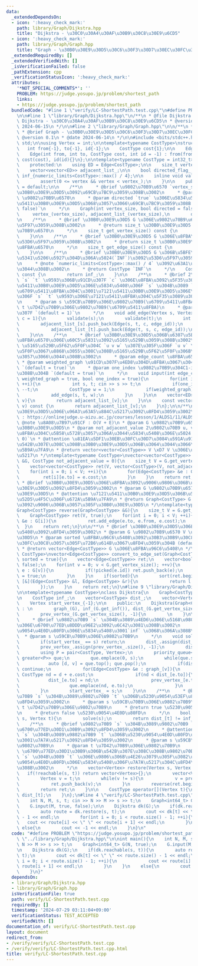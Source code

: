 ```yaml
---
data:
  _extendedDependsOn:
  - icon: ':heavy_check_mark:'
    path: library/Graph/Dijkstra.hpp
    title: "Dijkstra - \u30C0\u30A4\u30AF\u30B9\u30C8\u30E9\u6CD5"
  - icon: ':heavy_check_mark:'
    path: library/Graph/Graph.hpp
    title: "Graph - \u30B0\u30E9\u30D5\u30C6\u30F3\u30D7\u30EC\u30FC\u30C8"
  _extendedRequiredBy: []
  _extendedVerifiedWith: []
  _isVerificationFailed: false
  _pathExtension: cpp
  _verificationStatusIcon: ':heavy_check_mark:'
  attributes:
    '*NOT_SPECIAL_COMMENTS*': ''
    PROBLEM: https://judge.yosupo.jp/problem/shortest_path
    links:
    - https://judge.yosupo.jp/problem/shortest_path
  bundledCode: "#line 1 \"verify/LC-ShortestPath.test.cpp\"\n#define PROBLEM \"https://judge.yosupo.jp/problem/shortest_path\"\
    \n\n#line 1 \"library/Graph/Dijkstra.hpp\"\n/**\n * @file Dijkstra.hpp\n * @brief\
    \ Dijkstra - \u30C0\u30A4\u30AF\u30B9\u30C8\u30E9\u6CD5\n * @version 4.0\n * @date\
    \ 2024-06-15\n */\n\n#line 2 \"library/Graph/Graph.hpp\"\n\n/**\n * @file Graph.hpp\n\
    \ * @brief Graph - \u30B0\u30E9\u30D5\u30C6\u30F3\u30D7\u30EC\u30FC\u30C8\n *\
    \ @version 0.1\n * @date 2024-06-14\n */\n\n#include <bits/stdc++.h>\nusing namespace\
    \ std;\n\nusing Vertex = int;\n\ntemplate<typename CostType>\nstruct Edge{\n \
    \   int from{-1}, to{-1}, id{-1};\n    CostType cost{1};\n\n    Edge() = default;\n\
    \    Edge(int from, int to, CostType cost, int id = -1) : from(from), to(to),\
    \ cost(cost), id(id){}\n};\n\ntemplate<typename CostType = int32_t>\nclass Graph{\n\
    \    protected:\n    using ED = Edge<CostType>;\n\n    size_t vertex_{0}, edge_{0};\n\
    \    vector<vector<ED>> adjacent_list_;\n\n    bool directed_flag_;\n    CostType\
    \ inf_{numeric_limits<CostType>::max() / 4};\n\n    inline void validate(int vertex){\n\
    \        assert(0 <= vertex && vertex < vertex_);\n    }\n\n    public:\n    Graph()\
    \ = default;\n\n    /**\n     * @brief \u9802\u70B9\u6570 `vertex_size` \u306E\
    \u30B0\u30E9\u30D5\u3092\u69CB\u7BC9\u3059\u308B\u3002\n     * @param vertex_size\
    \ \u9802\u70B9\u6570\n     * @param directed `true` \u306E\u5834\u5408\u3001\u6709\
    \u5411\u30B0\u30E9\u30D5\u3068\u3057\u3066\u69CB\u7BC9\u3059\u308B `(default =\
    \ false)`\n     */\n    Graph(int vertex_size, bool directed = false) : \n   \
    \     vertex_(vertex_size), adjacent_list_(vertex_size),\n        directed_flag_(directed){}\n\
    \n    /**\n     * @brief \u30B0\u30E9\u30D5 G \u306E\u9802\u70B9\u6570\u3092\u53D6\
    \u5F97\u3059\u308B\u3002\n     * @return size_t \u30B0\u30E9\u30D5 G \u306E\u9802\
    \u70B9\u6570\n     */\n    size_t get_vertex_size() const {\n        return vertex_;\n\
    \    }\n\n    /**\n     * @brief \u30B0\u30E9\u30D5 G \u306E\u8FBA\u6570\u3092\
    \u53D6\u5F97\u3059\u308B\u3002\n     * @return size_t \u30B0\u30E9\u30D5 G \u306E\
    \u8FBA\u6570\n     */\n    size_t get_edge_size() const {\n        return edge_;\n\
    \    }\n\n    /**\n     * @brief \u30B0\u30E9\u30D5 G \u306B\u5BFE\u3059\u308B\
    \u5341\u5206\u5927\u304D\u306A\u5024(`INF`)\u3092\u53D6\u5F97\u3059\u308B\u3002\
    \n     * @note `numeric_limits<CostType>::max() / 4` \u3092\u63A1\u7528\u3057\u3066\
    \u3044\u308B\u3002\n     * @return CostType `INF`\n     */\n    CostType get_inf()\
    \ const {\n        return inf_;\n    }\n\n    /**\n     * @brief 2\u9802\u70B9\
    \ `s` `t` \u9593\u306B\u91CD\u307F `c` \u306E\u8FBA\u3092\u5F35\u308B\u3002\u6709\
    \u5411\u30B0\u30E9\u30D5\u306E\u5834\u5408\u306F `s` \u304B\u3089 `t` \u3078\u306E\
    \u6709\u5411\u8FBA\u304C\u3001\u7121\u5411\u30B0\u30E9\u30D5\u306E\u5834\u5408\
    \u306F `s` `t` \u9593\u306E\u7121\u5411\u8FBA\u304C\u5F35\u3089\u308C\u308B\u3002\
    \n     * @param s \u59CB\u70B9\u306E\u9802\u70B9(\u6709\u5411\u8FBA)\n     * @param\
    \ t \u7D42\u70B9\u306E\u9802\u70B9(\u6709\u5411\u8FBA)\n     * @param c \u91CD\
    \u307F `(default = 1)`\n     */\n    void add_edge(Vertex s, Vertex t, CostType\
    \ c = 1){\n        validate(s);\n        validate(t);\n        int edge_id = edge_++;\n\
    \        adjacent_list_[s].push_back(Edge(s, t, c, edge_id));\n        if(!directed_flag_){\n\
    \            adjacent_list_[t].push_back(Edge(t, s, c, edge_id));\n        }\n\
    \    }\n\n    /**\n     * @brief \u30B0\u30E9\u30D5\u306B\u6307\u5B9A\u3057\u305F\
    \u8FBA\u6570\u306E\u60C5\u5831\u3092\u5165\u529B\u3059\u308B\u3002\n     * @note\
    \ \u5165\u529B\u5F62\u5F0F\u304C `u v w` \u307E\u305F\u306F `u v` \u306E\u5F62\
    \u5F0F\u3067\u8868\u3055\u308C\u308B\u5165\u529B\u5F62\u5F0F\u306B\u5BFE\u5FDC\
    \u3057\u3066\u3044\u308B\u3002\n     * @param edge_count \u8FBA\u6570 E\n    \
    \ * @param weighted_graph \u91CD\u307F\u4ED8\u304D\u8FBA\u3067\u3042\u308B\u304B\
    \ `(default = true)`\n     * @param one_index \u9802\u70B9\u304C1-index\u3067\u3042\
    \u308B\u304B `(default = true)`\n     */\n    void input(int edge_count, bool\
    \ weighted_graph = true, bool one_index = true){\n        for(int i = 0; i < edge_count;\
    \ ++i){\n            int s, t; cin >> s >> t;\n            if(one_index) --s,\
    \ --t;\n            CostType w = 1;\n            if(weighted_graph) cin >> w;\n\
    \            add_edge(s, t, w);\n        }\n    }\n\n    vector<ED> &operator[](Vertex\
    \ v){\n        return adjacent_list_[v];\n    }\n\n    const vector<ED> &operator[](Vertex\
    \ v) const {\n        return adjacent_list_[v];\n    }\n};\n\n/**\n * @brief \u30B0\
    \u30E9\u30D5\u306E\u96A3\u63A5\u884C\u5217\u3092\u8FD4\u3059\u3002\n * @note verify\
    \ : https://onlinejudge.u-aizu.ac.jp/courses/lesson/1/ALDS1/11/ALDS1_11_A\n *\
    \ @note \u8A08\u7B97\u91CF : O(V + E)\n * @param G \u9802\u70B9\u6570 V \u306E\
    \u30B0\u30E9\u30D5\n * @param not_adjacent_value 2\u9802\u70B9 u, v \u9593\u306B\
    \u8FBA\u304C\u5B58\u5728\u3057\u306A\u3044\u5834\u5408\u306E\u5024 `(default =\
    \ 0)`\n * @attention \u81EA\u5DF1\u30EB\u30FC\u30D7\u3084\u591A\u91CD\u8FBA\u304C\
    \u542B\u307E\u308C\u308B\u30B0\u30E9\u30D5\u306B\u3064\u3044\u3066\u306F\u672A\
    \u5B9A\u7FA9\n * @return vector<vector<CostType>> V \xD7 V \u306E\u96A3\u63A5\u884C\
    \u5217\n */\ntemplate<typename CostType>\nvector<vector<CostType>> convert_to_matrix(Graph<CostType>\
    \ &G, CostType not_adjacent_value = 0){\n    size_t V = G.get_vertex_size();\n\
    \    vector<vector<CostType>> ret(V, vector<CostType>(V, not_adjacent_value));\n\
    \    for(int i = 0; i < V; ++i){\n        for(Edge<CostType> &e : G[i]){\n   \
    \         ret[i][e.to] = e.cost;\n        }\n    }\n    return ret;\n}\n\n/**\n\
    \ * @brief \u30B0\u30E9\u30D5\u306E\u8FBA\u3092\u9006\u9806\u306B\u3057\u305F\u30B0\
    \u30E9\u30D5\u3092\u8FD4\u3059\u3002\n * @param G \u9802\u70B9\u6570 V \u306E\u30B0\
    \u30E9\u30D5\n * @attention \u7121\u5411\u30B0\u30E9\u30D5\u306B\u5BFE\u3059\u308B\
    \u52D5\u4F5C\u306F\u672A\u5B9A\u7FA9\n * @return Graph<CostType> G \u306E\u8FBA\
    \u3092\u9006\u306B\u3057\u305F\u30B0\u30E9\u30D5\n */\ntemplate<typename CostType>\n\
    Graph<CostType> reverse(Graph<CostType> &G){\n    size_t V = G.get_vertex_size();\n\
    \    Graph<CostType> ret(V, true);\n    for(int i = 0; i < V; ++i){\n        for(Edge<CostType>\
    \ &e : G[i]){\n            ret.add_edge(e.to, e.from, e.cost);\n        }\n  \
    \  }\n    return ret;\n}\n\n/**\n * @brief \u30B0\u30E9\u30D5\u306E\u8FBA\u96C6\
    \u5408\u3092\u8FD4\u3059\u3002\n * @param G \u9802\u70B9\u6570 V \u306E\u30B0\u30E9\
    \u30D5\n * @param sorted \u8FBA\u96C6\u5408\u3092\u30B3\u30B9\u30C8\u3067\u30BD\
    \u30FC\u30C8\u3057\u305F\u72B6\u614B\u3067\u8FD4\u3059\u304B (default = true)\n\
    \ * @return vector<Edge<CostType>> G \u306E\u8FBA\u96C6\u5408\n */\ntemplate<typename\
    \ CostType>\nvector<Edge<CostType>> convert_to_edge_set(Graph<CostType> &G, bool\
    \ sorted = true){\n    vector<Edge<CostType>> ret;\n    vector<bool> picked(G.get_edge_size(),\
    \ false);\n    for(int v = 0; v < G.get_vertex_size(); ++v){\n        for(Edge<CostType>\
    \ e : G[v]){\n            if(!picked[e.id]) ret.push_back(e);\n            picked[e.id]\
    \ = true;\n        }\n    }\n    if(sorted){\n        sort(ret.begin(), ret.end(),\
    \ [&](Edge<CostType> &l, Edge<CostType> &r){\n            return l.cost < r.cost;\n\
    \        });\n    }\n    return ret;\n}\n#line 9 \"library/Graph/Dijkstra.hpp\"\
    \n\ntemplate<typename CostType>\nclass Dijkstra{\n    Graph<CostType> &graph_;\n\
    \n    CostType inf_;\n    vector<CostType> dist_;\n    vector<Vertex> prev_vertex_;\n\
    \    Vertex start_vertex_{-1};\n\n    public:\n    Dijkstra(Graph<CostType> &G)\
    \ : \n        graph_(G), inf_(G.get_inf()), dist_(G.get_vertex_size(), inf_),\n\
    \        prev_vertex_(G.get_vertex_size(), -1){\n        \n    }\n\n    /**\n\
    \     * @brief \u9802\u70B9 `s` \u304B\u3089\u4ED6\u306E\u5168\u9802\u70B9\u3078\
    \u306E\u6700\u77ED\u8DDD\u96E2\u3092\u6C42\u3081\u308B\u3002\n     * @note \u5230\
    \u9054\u4E0D\u80FD\u306E\u5834\u5408\u3001`inf` \u3068\u306A\u308B\u3002\n   \
    \  * @param s \u59CB\u70B9\u306E\u9802\u70B9\n     */\n    void solve(Vertex s){\n\
    \        if(start_vertex_ == s) return;\n        dist_.assign(dist_.size(), inf_);\n\
    \        prev_vertex_.assign(prev_vertex_.size(), -1);\n        dist_[s] = 0;\n\
    \        using P = pair<CostType, Vertex>;\n        priority_queue<P, vector<P>,\
    \ greater<P>> que;\n        que.emplace(0, s);\n        while(que.size()){\n \
    \           auto [d, v] = que.top(); que.pop();\n            if(dist_[v] != d)\
    \ continue;\n            for(Edge<CostType> &e : graph_[v]){\n               \
    \ CostType nd = d + e.cost;\n                if(nd < dist_[e.to]){\n         \
    \           dist_[e.to] = nd;\n                    prev_vertex_[e.to] = v;\n \
    \                   que.emplace(nd, e.to);\n                }\n            }\n\
    \        }\n        start_vertex_ = s;\n    }\n\n    /**\n     * @brief \u9802\
    \u70B9 `s` \u304B\u3089\u9802\u70B9 `t` \u306B\u5230\u9054\u53EF\u80FD\u304B\u3092\
    \u8FD4\u3059\u3002\n     * @param s \u59CB\u70B9\u306E\u9802\u70B9\n     * @param\
    \ t \u7D42\u70B9\u306E\u9802\u70B9\n     * @return true \u5230\u9054\u53EF\u80FD\
    \n     * @return false \u5230\u9054\u4E0D\u80FD\n     */\n    bool reachable(Vertex\
    \ s, Vertex t){\n        solve(s);\n        return dist_[t] != inf_;\n    }\n\n\
    \    /**\n     * @brief \u9802\u70B9 `s` \u304B\u3089\u9802\u70B9 `t` \u3078\u306E\
    \u6700\u77ED\u30D1\u30B9\u3092\u8FD4\u3059\u3002\n     * @attention \u9802\u70B9\
    \ `s` \u304B\u3089\u9802\u70B9 `t` \u306B\u5230\u9054\u4E0D\u80FD\u306E\u5834\u5408\
    \u3001\u7A7A\u5217\u3092\u8FD4\u3059\u3002\n     * @param s \u59CB\u70B9\u306E\
    \u9802\u70B9\n     * @param t \u7D42\u70B9\u306E\u9802\u70B9\n     * @return vector<Vertex>\
    \ \u6700\u77ED\u30D1\u30B9\u306B\u542B\u307E\u308C\u308B\u9802\u70B9\u5217\u3092\
    \ `s` \u304B\u3089 `t` \u306E\u9806\u306B\u4E26\u3079\u305F\u3082\u306E\u3002\u5230\
    \u9054\u4E0D\u80FD\u306E\u5834\u5408\u306F\u7A7A\u5217\u304C\u8FD4\u3055\u308C\
    \u308B\u3002\n     */\n    vector<Vertex> restore(Vertex s, Vertex t){\n     \
    \   if(!reachable(s, t)) return vector<Vertex>{};\n        vector<Vertex> ret{t};\n\
    \        Vertex v = t;\n        while(v != s){\n            v = prev_vertex_[v];\n\
    \            ret.push_back(v);\n        }\n        reverse(ret.begin(), ret.end());\n\
    \        return ret;\n    }\n\n    CostType operator[](Vertex t){\n        return\
    \ dist_[t];\n    }\n};\n#line 4 \"verify/LC-ShortestPath.test.cpp\"\n\nint main(){\n\
    \    int N, M, s, t; cin >> N >> M >> s >> t;\n    Graph<int64_t> G(N, true);\n\
    \    G.input(M, true, false);\n\n    Dijkstra dk(G);\n    if(dk.reachable(s, t)){\n\
    \        auto route = dk.restore(s, t);\n        cout << dk[t] << \" \" << route.size()\
    \ - 1 << endl;\n        for(int i = 0; i < route.size() - 1; ++i){\n         \
    \   cout << route[i] << \" \" << route[i + 1] << endl;\n        }\n    }\n   \
    \ else{\n        cout << -1 << endl;\n    }\n}\n"
  code: "#define PROBLEM \"https://judge.yosupo.jp/problem/shortest_path\"\n\n#include\
    \ \"../library/Graph/Dijkstra.hpp\"\n\nint main(){\n    int N, M, s, t; cin >>\
    \ N >> M >> s >> t;\n    Graph<int64_t> G(N, true);\n    G.input(M, true, false);\n\
    \n    Dijkstra dk(G);\n    if(dk.reachable(s, t)){\n        auto route = dk.restore(s,\
    \ t);\n        cout << dk[t] << \" \" << route.size() - 1 << endl;\n        for(int\
    \ i = 0; i < route.size() - 1; ++i){\n            cout << route[i] << \" \" <<\
    \ route[i + 1] << endl;\n        }\n    }\n    else{\n        cout << -1 << endl;\n\
    \    }\n}"
  dependsOn:
  - library/Graph/Dijkstra.hpp
  - library/Graph/Graph.hpp
  isVerificationFile: true
  path: verify/LC-ShortestPath.test.cpp
  requiredBy: []
  timestamp: '2024-07-29 03:11:04+09:00'
  verificationStatus: TEST_ACCEPTED
  verifiedWith: []
documentation_of: verify/LC-ShortestPath.test.cpp
layout: document
redirect_from:
- /verify/verify/LC-ShortestPath.test.cpp
- /verify/verify/LC-ShortestPath.test.cpp.html
title: verify/LC-ShortestPath.test.cpp
---
```

